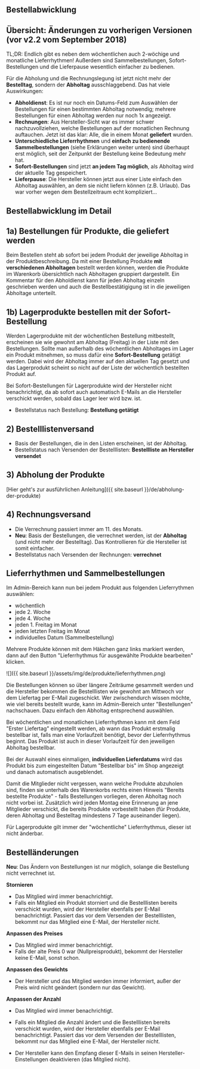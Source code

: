 ## Bestellabwicklung

## Übersicht: Änderungen zu vorherigen Versionen (vor v2.2 vom September 2018)
TL;DR: Endlich gibt es neben dem wöchentlichen auch 2-wöchige und monatliche Lieferrhythmen! Außerdem sind Sammelbestellungen, Sofort-Bestellungen und die Lieferpause wesentlich einfacher zu bedienen.

Für die Abholung und die Rechnungslegung ist jetzt nicht mehr der **Bestelltag**, sondern der **Abholtag** ausschlaggebend. Das hat viele Auswirkungen:

* **Abholdienst**: Es ist nur noch ein Datums-Feld zum Auswählen der Bestellungen für einen bestimmten Abholtag notwendig; mehrere Bestellungen für einen Abholtag werden nur noch 1x angezeigt.
* **Rechnungen**: Aus Hersteller-Sicht war es immer schwer nachzuvollziehen, welche Bestellungen auf der monatlichen Rechnung auftauchen. Jetzt ist das klar: Alle, die in einem Monat **geliefert** wurden.
* **Unterschiedliche Lieferrhythmen** und **einfach zu bedienende Sammelbestellungen** (siehe Erklärungen weiter unten) sind überhaupt erst möglich, seit der Zeitpunkt der Bestellung keine Bedeutung mehr hat.
* **Sofort-Bestellungen** sind jetzt **an jedem Tag möglich**, als Abholtag wird der aktuelle Tag gespeichert.
* **Lieferpause**: Die Hersteller können jetzt aus einer Liste einfach den Abholtag auswählen, an dem sie nicht liefern können (z.B. Urlaub). Das war vorher wegen dem Bestellzeitraum echt kompliziert...


## Bestellabwicklung im Detail

## 1a) Bestellungen für Produkte, die geliefert werden
Beim Bestellen steht ab sofort bei jedem Produkt der jeweilige Abholtag in der Produktbeschreibung. Da mit einer Bestellung Produkte **mit verschiedenen Abholtagen** bestellt werden können, werden die Produkte im Warenkorb übersichtlich nach Abholtagen gruppiert dargestellt. Ein Kommentar für den Abholdienst kann für jeden Abholtag einzeln geschrieben werden und auch die Bestellbestätigigung ist in die jeweiligen Abholtage unterteilt.

## 1b) Lagerprodukte bestellen mit der Sofort-Bestellung
Werden Lagerprodukte mit der wöchentlichen Bestellung mitbestellt, erscheinen sie wie gewohnt am Abholtag (Freitag) in der Liste mit den Bestellungen. Sollte man außerhalb des wöchentlichen Abholtages im Lager ein Produkt mitnehmen, so muss dafür eine **Sofort-Bestellung** getätigt werden. Dabei wird der Abholtag immer auf den aktuellen Tag gesetzt und das Lagerprodukt scheint so nicht auf der Liste der wöchentlich bestellten Produkt auf.

Bei Sofort-Bestellungen für Lagerprodukte wird der Hersteller nicht benachrichtigt, da ab sofort auch automatisch E-Mails an die Hersteller verschickt werden, sobald das Lager leer wird bzw. ist.

* Bestellstatus nach Bestellung: **Bestellung getätigt** <i class="fas fa-cart-arrow-down ok"></i>

## 2) Bestelllistenversand
* Basis der Bestellungen, die in den Listen erscheinen, ist der Abholtag.
* Bestellstatus nach Versenden der Bestelllisten: **Bestellliste an Hersteller versendet** <i class="far fa-envelope ok"></i>

## 3) Abholung der Produkte
[Hier geht's zur ausführlichen Anleitung]({{ site.baseurl }}/de/abholung-der-produkte)

## 4) Rechnungsversand
* Die Verrechnung passiert immer am 11. des Monats.
* **Neu**: Basis der Bestellungen, die verrechnet werden, ist der **Abholtag** (und nicht mehr der Bestelltag). Das Kontrollieren für die Hersteller ist somit einfacher.
* Bestellstatus nach Versenden der Rechnungen: **verrechnet** <i class="fas fa-lock not-ok"></i>


## Lieferrhythmen und Sammelbestellungen
Im Admin-Bereich kann nun bei jedem Produkt aus folgenden Lieferrythmen auswählen:

* wöchentlich
* jede 2. Woche
* jede 4. Woche
* jeden 1. Freitag im Monat
* jeden letzten Freitag im Monat
* individuelles Datum (Sammelbestellung)

Mehrere Produkte können mit dem Häkchen ganz links markiert werden, dann auf den Button "Lieferrhythmus für ausgewählte Produkte bearbeiten" klicken.

![]({{ site.baseurl }}/assets/img/de/produkte/lieferrhythmen.png)

Die Bestellungen können so über längere Zeiträume gesammelt werden und die Hersteller bekommen die Bestelllisten wie gewohnt am Mittwoch vor dem Liefertag per E-Mail zugeschickt. Wer zwischendurch wissen möchte, wie viel bereits bestellt wurde, kann im Admin-Bereich unter "Bestellungen" nachschauen. Dazu einfach den Abholtag entsprechend auswählen.

Bei wöchentlichen und monatlichen Lieferrhythmen kann mit dem Feld "Erster Liefertag" eingestellt werden, ab wann das Produkt erstmalig bestellbar ist, falls man eine Vorlaufzeit benötigt, bevor der Lieferrhythmus beginnt. Das Produkt ist auch in dieser Vorlaufzeit für den jeweiligen Abholtag bestellbar.

Bei der Auswahl eines einmaligen, **individuellen Lieferdatums** wird das Produkt bis zum eingestellten Datum "Bestellbar bis" im Shop angezeigt und danach automatisch ausgeblendet.

Damit die Mitglieder nicht vergessen, wann welche Produkte abzuholen sind, finden sie unterhalb des Warenkorbs rechts einen Hinweis "Bereits bestellte Produkte" - falls Bestellungen vorliegen, deren Abholtag noch nicht vorbei ist. Zusätzlich wird jeden Montag eine Erinnerung an jene Mitglieder verschickt, die bereits Produkte vorbestellt haben (für Produkte, deren Abholtag und Bestelltag mindestens 7 Tage auseinander liegen).

Für Lagerprodukte gilt immer der "wöchentliche" Lieferrhythmus, dieser ist nicht änderbar.

## Bestelländerungen
**Neu**: Das Ändern von Bestellungen ist nur möglich, solange die Bestellung nicht verrechnet ist.

**Stornieren**
* Das Mitglied wird immer benachrichtigt.
* Falls ein Mitglied ein Produkt storniert und die Bestelllisten bereits verschickt wurden, wird der Hersteller ebenfalls per E-Mail benachrichtigt. Passiert das vor dem Versenden der Bestelllisten, bekommt nur das Mitglied eine E-Mail, der Hersteller nicht.

**Anpassen des Preises**
* Das Mitglied wird immer benachrichtigt.
* Falls der alte Preis 0 war (Nullpreisprodukt), bekommt der Hersteller keine E-Mail, sonst schon.

**Anpassen des Gewichts**
* Der Hersteller und das Mitglied werden immer informiert, außer der Preis wird nicht geändert (sondern nur das Gewicht).

**Anpassen der Anzahl**
* Das Mitglied wird immer benachrichtigt.
* Falls ein Mitglied die Anzahl ändert und die Bestelllisten bereits verschickt wurden, wird der Hersteller ebenfalls per E-Mail benachrichtigt. Passiert das vor dem Versenden der Bestelllisten, bekommt nur das Mitglied eine E-Mail, der Hersteller nicht.


* Der Hersteller kann den Empfang dieser E-Mails in seinen Hersteller-Einstellungen deaktivieren (das Mitglied nicht).
